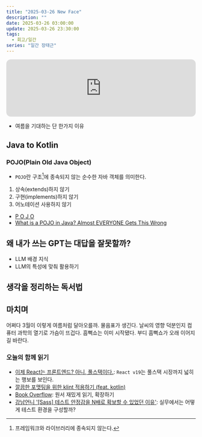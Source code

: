 ```yaml
---
title: "2025-03-26 New Face"
description: ""
date: 2025-03-26 03:00:00
update: 2025-03-26 23:30:00
tags:
  - 회고/일간
series: "일간 장태근" 
---
```


<iframe style="border-radius:12px" src="https://open.spotify.com/embed/track/25YgkxnU4UzEG4ORni69Rw?utm_source=generator" width="100%" height="152" frameBorder="0" allowfullscreen="" allow="autoplay; clipboard-write; encrypted-media; fullscreen; picture-in-picture" loading="lazy"></iframe>

- 여름을 기대하는 단 한가지 이유

## Java to Kotlin

### POJO(Plain Old Java Object)

- `POJO`란 구조[^1]에 종속되지 않는 순수한 자바 객체를 의미한다.

1. 상속(extends)하지 않기
2. 구현(implements)하지 않기
3. 어노테이션 사용하지 않기

- [P O J O](https://martinfowler.com/bliki/POJO.html)
- [What is a POJO in Java? Almost EVERYONE Gets This Wrong](https://www.youtube.com/watch?v=oqPiEc2zNb0&t=25s)

## 왜 내가 쓰는 GPT는 대답을 잘못할까?

[//]: # (![박재호 '왜 내가 쓰는 GPT는 이상한 대답만 할까?' <출처: 한입 커뮤니티>]&#40;bite-sized-lunch-box.jpg&#41;)

- LLM 배경 지식
- LLM의 특성에 맞춰 활용하기

## 생각을 정리하는 독서법

## 마치며

어쩌다 3월이 이렇게 여름처럼 달아오를까. 물음표가 생긴다. 날씨의 영향 덕분인지 컴퓨터 과학의 열기로 가슴이 뜨겁다. 흠뻑쇼는 이미 시작됐다.
부디 흠뻑쇼가 오래 이어지길 바란다.

### 오늘의 함께 읽기

- [이제 React는 프론트엔드? 아니, 풀스택이다.](https://velog.io/@composite/%EC%9D%B4%EC%A0%9C-React%EB%8A%94-%ED%94%84%EB%A1%A0%ED%8A%B8%EC%97%94%EB%93%9C-%EC%95%84%EB%8B%88-%ED%92%80%EC%8A%A4%ED%83%9D%EC%9D%B4%EB%8B%A4): `React v19`는 풀스택 시장까지 넓히는 행보를 보인다.
- [깔끔한 포맷팅을 위한 klint 적용하기 (feat. kotlin)](https://msyu1207.tistory.com/entry/%EA%B9%94%EB%81%94%ED%95%9C-%ED%8F%AC%EB%A7%B7%ED%8C%85%EC%9D%84-%EC%9C%84%ED%95%9C-ktlint-%EC%A0%81%EC%9A%A9%ED%95%98%EA%B8%B0-feat-kotlin)
- [Book Overflow](https://www.youtube.com/@BookOverflowPod/videos): 원서 재밌게 읽기, 확장하기
- [강남언니 '[Sass] 테스트 안정감을 N배로 확보할 수 있었던 이유'](https://blog.gangnamunni.com/post/how-we-improved-test-stability/): 실무에서는 어떻게 테스트 환경을 구성할까?

[^1]: 프레임워크와 라이브러리에 종속되지 않는다.